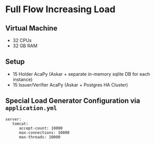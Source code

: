 # Full Flow Increasing Load

## Virtual Machine
- 32 CPUs
- 32 GB RAM

## Setup
- 15 Holder AcaPy (Askar + separate in-memory sqlite DB for each instance)
- 15 Issuer/Verifier AcaPy (Askar + Postgres HA Cluster)


## Special Load Generator Configuration via `application.yml`
```
server:
   tomcat: 
      accept-count: 10000
      max-connections: 10000
      max-threads: 10000
```
